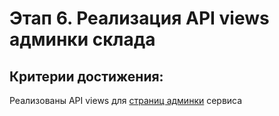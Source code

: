 # Этап 6. Реализация API views админки склада

## Критерии достижения:

Реализованы API views для [страниц админки](screens.md) сервиса
